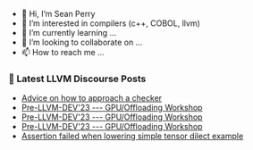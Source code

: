 - 👋 Hi, I’m Sean Perry
- 👀 I’m interested in compilers (c++, COBOL, llvm)
- 🌱 I’m currently learning ...
- 💞️ I’m looking to collaborate on ...
- 📫 How to reach me ...

<!---
s66perry/s66perry is a ✨ special ✨ repository because its `README.md` (this file) appears on your GitHub profile.
You can click the Preview link to take a look at your changes.
--->
### 📕 Latest LLVM Discourse Posts

<!-- DISCOURSE-LLVM:START -->
- [Advice on how to approach a checker](https://discourse.llvm.org/t/advice-on-how-to-approach-a-checker/71334#post_2)
- [Pre-LLVM-DEV&#39;23 --- GPU/Offloading Workshop](https://discourse.llvm.org/t/pre-llvm-dev23-gpu-offloading-workshop/71338#post_3)
- [Pre-LLVM-DEV&#39;23 --- GPU/Offloading Workshop](https://discourse.llvm.org/t/pre-llvm-dev23-gpu-offloading-workshop/71338#post_2)
- [Pre-LLVM-DEV&#39;23 --- GPU/Offloading Workshop](https://discourse.llvm.org/t/pre-llvm-dev23-gpu-offloading-workshop/71338#post_1)
- [Assertion failed when lowering simple tensor dilect example](https://discourse.llvm.org/t/assertion-failed-when-lowering-simple-tensor-dilect-example/71336#post_3)
<!-- DISCOURSE-LLVM:END -->
